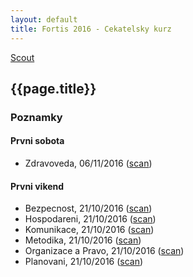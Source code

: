 ```yaml
---
layout: default
title: Fortis 2016 - Cekatelsky kurz
---
```


[Scout](..)

## {{page.title}}

### Poznamky

#### Prvni sobota

* Zdravoveda, 06/11/2016 ([scan](http://notes.drive.ondrejsika.com/scout/fortis-2016/zdravoveda-1.pdf))

#### Prvni vikend

* Bezpecnost, 21/10/2016 ([scan](http://notes.drive.ondrejsika.com/scout/fortis-2016/bezpecnost-1.pdf))
* Hospodareni, 21/10/2016 ([scan](http://notes.drive.ondrejsika.com/scout/fortis-2016/hospodareni-1.pdf))
* Komunikace, 21/10/2016 ([scan](http://notes.drive.ondrejsika.com/scout/fortis-2016/komunikace-1.pdf))
* Metodika, 21/10/2016 ([scan](http://notes.drive.ondrejsika.com/scout/fortis-2016/metodika-1.pdf))
* Organizace a Pravo, 21/10/2016 ([scan](http://notes.drive.ondrejsika.com/scout/fortis-2016/organizace-pravo-1.pdf))
* Planovani, 21/10/2016 ([scan](http://notes.drive.ondrejsika.com/scout/fortis-2016/planovani-1.pdf))


